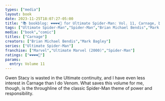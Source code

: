 ```yaml
---
types: ["media"]
layout: book
date: 2023-11-25T18:07:27-05:00
title: "📚 bookblog: ❤️❤️❤️❤️🖤 for Ultimate Spider-Man: Vol. 11, Carnage, by Brian Michael Bendis and Mark Bagley"
tags: ["Ultimate Spider-Man","Spider-Man","Brian Michael Bendis","Mark Bagley","comics","great power great responsibility"]
media: ["book","comic"]
titles: ["Carnage"]
creators: ["Brian Michael Bendis","Mark Bagley"]
series: ["Ultimate Spider-Man"]
franchise: ["Marvel","Ultimate Marvel (2000)","Spider-Man"]
ratings: ["❤️❤️❤️❤️🖤"]
params:
  entry: Volume 11
---
```


Gwen Stacy is wasted in the Ultimate continuity, and I have even less interest in Carnage than I do Venom. What saves this volume for me, though, is the throughline of the classic Spider-Man theme of power and responsibility.
